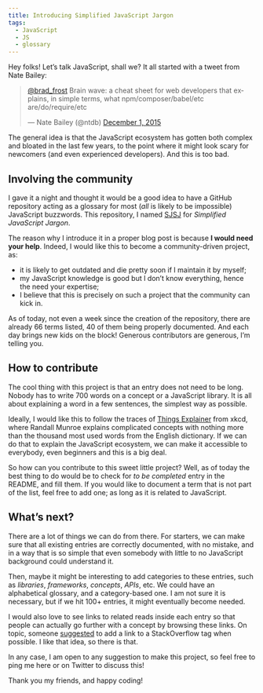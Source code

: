 ```yaml
---
title: Introducing Simplified JavaScript Jargon
tags:
  - JavaScript
  - JS
  - glossary
---
```


Hey folks! Let’s talk JavaScript, shall we? It all started with a tweet from Nate Bailey:

<blockquote class="twitter-tweet" lang="en"><p lang="en" dir="ltr"><a href="https://twitter.com/brad_frost">@brad_frost</a> Brain wave: a cheat sheet for web developers that explains, in simple terms, what npm/composer/babel/etc are/do/require/etc</p>&mdash; Nate Bailey (@ntdb) <a href="https://twitter.com/ntdb/status/671821812536229888">December 1, 2015</a></blockquote>
<script async src="//platform.twitter.com/widgets.js" charset="utf-8"></script>

The general idea is that the JavaScript ecosystem has gotten both complex and bloated in the last few years, to the point where it might look scary for newcomers (and even experienced developers). And this is too bad.

## Involving the community


I gave it a night and thought it would be a good idea to have a GitHub repository acting as a glossary for most (_all_ is likely to be impossible) JavaScript buzzwords. This repository, I named [SJSJ](https://github.com/hugogiraudel/SJSJ) for _Simplified JavaScript Jargon_.

The reason why I introduce it in a proper blog post is because **I would need your help**. Indeed, I would like this to become a community-driven project, as:

- it is likely to get outdated and die pretty soon if I maintain it by myself;
- my JavaScript knowledge is good but I don’t know everything, hence the need your expertise;
- I believe that this is precisely on such a project that the community can kick in.

As of today, not even a week since the creation of the repository, there are already 66 terms listed, 40 of them being properly documented. And each day brings new kids on the block! Generous contributors are generous, I’m telling you.

## How to contribute

The cool thing with this project is that an entry does not need to be long. Nobody has to write 700 words on a concept or a JavaScript library. It is all about explaining a word in a few sentences, the simplest way as possible.

Ideally, I would like this to follow the traces of [Things Explainer](https://amzn.com/0544668251) from xkcd, where Randall Munroe explains complicated concepts with nothing more than the thousand most used words from the English dictionary. If we can do that to explain the JavaScript ecosystem, we can make it accessible to everybody, even beginners and this is a big deal.

So how can you contribute to this sweet little project? Well, as of today the best thing to do would be to check for _to be completed_ entry in the README, and fill them. If you would like to document a term that is not part of the list, feel free to add one; as long as it is related to JavaScript.

## What’s next?

There are a lot of things we can do from there. For starters, we can make sure that all existing entries are correctly documented, with no mistake, and in a way that is so simple that even somebody with little to no JavaScript background could understand it.

Then, maybe it might be interesting to add categories to these entries, such as _libraries_, _frameworks_, _concepts_, _APIs_, etc. We could have an alphabetical glossary, and a category-based one. I am not sure it is necessary, but if we hit 100+ entries, it might eventually become needed.

I would also love to see links to related reads inside each entry so that people can actually go further with a concept by browsing these links. On topic, someone [suggested](https://twitter.com/PhilippeVay/status/671988998974406656) to add a link to a StackOverflow tag when possible. I like that idea, so there is that.

In any case, I am open to any suggestion to make this project, so feel free to ping me here or on Twitter to discuss this!

Thank you my friends, and happy coding!
